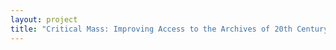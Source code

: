 ```yaml
--- 
layout: project 
title: "Critical Mass: Improving Access to the Archives of 20th Century Physicists" 
---
```



